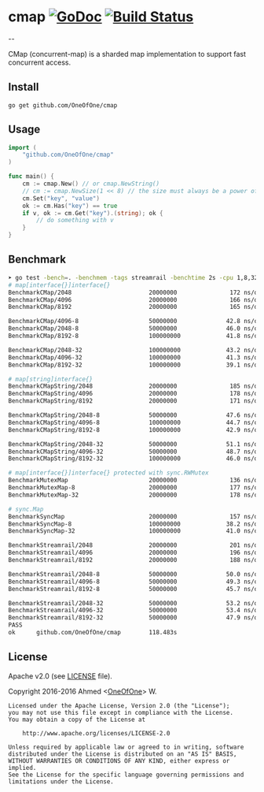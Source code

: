 # cmap [![GoDoc](http://godoc.org/github.com/OneOfOne/cmap?status.svg)](http://godoc.org/github.com/OneOfOne/cmap) [![Build Status](https://travis-ci.org/OneOfOne/cmap.svg?branch=master)](https://travis-ci.org/OneOfOne/cmap)
--

CMap (concurrent-map) is a sharded map implementation to support fast concurrent access.

## Install

	go get github.com/OneOfOne/cmap

## Usage

```go
import (
	"github.com/OneOfOne/cmap"
)

func main() {
	cm := cmap.New() // or cmap.NewString()
	// cm := cmap.NewSize(1 << 8) // the size must always be a power of 2
	cm.Set("key", "value")
	ok := cm.Has("key") == true
	if v, ok := cm.Get("key").(string); ok {
		// do something with v
	}
}
```

## Benchmark
```bash
➤ go test -bench=. -benchmem -tags streamrail -benchtime 2s -cpu 1,8,32 -short
# map[interface{}]interface{}
BenchmarkCMap/2048                      20000000               172 ns/op             0 B/op          0 allocs/op
BenchmarkCMap/4096                      20000000               166 ns/op             0 B/op          0 allocs/op
BenchmarkCMap/8192                      20000000               165 ns/op             0 B/op          0 allocs/op

BenchmarkCMap/4096-8                    50000000              42.8 ns/op             0 B/op          0 allocs/op
BenchmarkCMap/2048-8                    50000000              46.0 ns/op             0 B/op          0 allocs/op
BenchmarkCMap/8192-8                    100000000             41.8 ns/op             0 B/op          0 allocs/op

BenchmarkCMap/2048-32                   100000000             43.2 ns/op             0 B/op          0 allocs/op
BenchmarkCMap/4096-32                   100000000             41.3 ns/op             0 B/op          0 allocs/op
BenchmarkCMap/8192-32                   100000000             39.1 ns/op             0 B/op          0 allocs/op

# map[string]interface{}
BenchmarkCMapString/2048                20000000               185 ns/op            16 B/op          1 allocs/op
BenchmarkCMapString/4096                20000000               178 ns/op            16 B/op          1 allocs/op
BenchmarkCMapString/8192                20000000               171 ns/op            16 B/op          1 allocs/op

BenchmarkCMapString/2048-8              50000000              47.6 ns/op            16 B/op          1 allocs/op
BenchmarkCMapString/4096-8              100000000             44.7 ns/op            16 B/op          1 allocs/op
BenchmarkCMapString/8192-8              100000000             42.9 ns/op            16 B/op          1 allocs/op

BenchmarkCMapString/2048-32             50000000              51.1 ns/op            16 B/op          1 allocs/op
BenchmarkCMapString/4096-32             50000000              48.7 ns/op            16 B/op          1 allocs/op
BenchmarkCMapString/8192-32             100000000             46.0 ns/op            16 B/op          1 allocs/op

# map[interface{}]interface{} protected with sync.RWMutex
BenchmarkMutexMap                       20000000               136 ns/op             0 B/op          0 allocs/op
BenchmarkMutexMap-8                     20000000               177 ns/op             0 B/op          0 allocs/op
BenchmarkMutexMap-32                    20000000               178 ns/o              0 B/op          0 allocs/op

# sync.Map
BenchmarkSyncMap                        20000000               157 ns/op            16 B/op          1 allocs/op
BenchmarkSyncMap-8                      100000000             38.2 ns/op            16 B/op          1 allocs/op
BenchmarkSyncMap-32                     100000000             41.0 ns/op            16 B/op          1 allocs/op

BenchmarkStreamrail/2048                20000000               201 ns/op            16 B/op          1 allocs/op
BenchmarkStreamrail/4096                20000000               196 ns/op            16 B/op          1 allocs/op
BenchmarkStreamrail/8192                20000000               188 ns/op            16 B/op          1 allocs/op

BenchmarkStreamrail/2048-8              50000000              50.0 ns/op            16 B/op          1 allocs/op
BenchmarkStreamrail/4096-8              50000000              49.3 ns/op            16 B/op          1 allocs/op
BenchmarkStreamrail/8192-8              50000000              45.7 ns/op            16 B/op          1 allocs/op

BenchmarkStreamrail/2048-32             50000000              53.2 ns/op            16 B/op          1 allocs/op
BenchmarkStreamrail/4096-32             50000000              53.4 ns/op            16 B/op          1 allocs/op
BenchmarkStreamrail/8192-32             50000000              47.9 ns/op            16 B/op          1 allocs/op
PASS
ok      github.com/OneOfOne/cmap        118.483s
```

## License

Apache v2.0 (see [LICENSE](https://github.com/OneOfOne/cmap/blob/master/LICENSE) file).

Copyright 2016-2016 Ahmed <[OneOfOne](https://github.com/OneOfOne/)> W.

	Licensed under the Apache License, Version 2.0 (the "License");
	you may not use this file except in compliance with the License.
	You may obtain a copy of the License at

		http://www.apache.org/licenses/LICENSE-2.0

	Unless required by applicable law or agreed to in writing, software
	distributed under the License is distributed on an "AS IS" BASIS,
	WITHOUT WARRANTIES OR CONDITIONS OF ANY KIND, either express or implied.
	See the License for the specific language governing permissions and
	limitations under the License.
